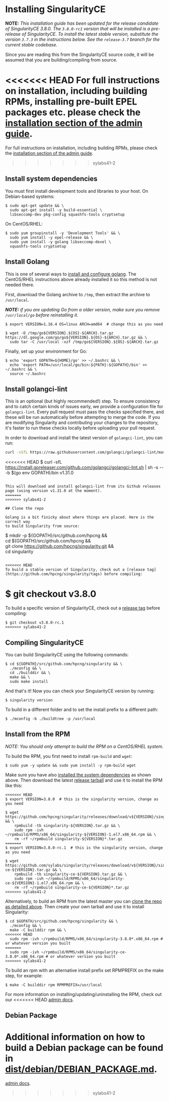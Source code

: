 # Installing SingularityCE

**NOTE:** *This installation guide has been updated for the release candidate of
SingularityCE 3.8.0. The `3.8.0-rc1` version that will be installed is a
pre-release of SingularityCE. To install the latest stable version,
substitute the version `3.7.3` in the instructions below. See the `release-3.7` branch for the current stable codebase.*

Since you are reading this from the SingularityCE source code, it will be assumed
that you are building/compiling from source.

<<<<<<< HEAD
For full instructions on installation, including building RPMs,
installing pre-built EPEL packages etc. please check the
[installation section of the admin guide](https://singularity.hpcng.org/admin-docs/master/installation.html).
=======
For full instructions on installation, including building RPMs, please check the [installation section of the admin guide](https://sylabs.io/guides/latest/admin-guide/).
>>>>>>> sylabs41-2

## Install system dependencies

You must first install development tools and libraries to your host.
On Debian-based systems:

```
$ sudo apt-get update && \
  sudo apt-get install -y build-essential \
  libseccomp-dev pkg-config squashfs-tools cryptsetup
```

On CentOS/RHEL:

```
$ sudo yum groupinstall -y 'Development Tools' && \
  sudo yum install -y epel-release && \
  sudo yum install -y golang libseccomp-devel \
  squashfs-tools cryptsetup
```

## Install Golang

This is one of several ways to [install and configure golang](https://golang.org/doc/install).
The CentOS/RHEL instructions above already installed it so this method is not needed there.

First, download the Golang archive to `/tmp`, then extract the archive to `/usr/local`.

_**NOTE:** if you are updating Go from a older version, make sure you remove `/usr/local/go` before
reinstalling it._

```
$ export VERSION=1.16.4 OS=linux ARCH=amd64  # change this as you need

$ wget -O /tmp/go${VERSION}.${OS}-${ARCH}.tar.gz https://dl.google.com/go/go${VERSION}.${OS}-${ARCH}.tar.gz && \
  sudo tar -C /usr/local -xzf /tmp/go${VERSION}.${OS}-${ARCH}.tar.gz
```

Finally, set up your environment for Go:

```
$ echo 'export GOPATH=${HOME}/go' >> ~/.bashrc && \
  echo 'export PATH=/usr/local/go/bin:${PATH}:${GOPATH}/bin' >> ~/.bashrc && \
  source ~/.bashrc
```

## Install golangci-lint

This is an optional (but highly recommended!) step. To ensure
consistency and to catch certain kinds of issues early, we provide a
configuration file for `golangci-lint`. Every pull request must pass the
checks specified there, and these will be run automatically before
attempting to merge the code. If you are modifying Singularity and
contributing your changes to the repository, it's faster to run these
checks locally before uploading your pull request.

In order to download and install the latest version of `golangci-lint`,
you can run:

```sh
curl -sSfL https://raw.githubusercontent.com/golangci/golangci-lint/master/install.sh | sh -s -- -b $(go env GOPATH)/bin
```
<<<<<<< HEAD
$ curl -sfL https://install.goreleaser.com/github.com/golangci/golangci-lint.sh |
  sh -s -- -b $(go env GOPATH)/bin v1.31.0
```

This will download and install golangci-lint from its Github releases
page (using version v1.31.0 at the moment).
=======
>>>>>>> sylabs41-2

## Clone the repo

Golang is a bit finicky about where things are placed. Here is the correct way
to build Singularity from source:

```
$ mkdir -p ${GOPATH}/src/github.com/hpcng && \
  cd ${GOPATH}/src/github.com/hpcng && \
  git clone https://github.com/hpcng/singularity.git && \
  cd singularity
```

<<<<<<< HEAD
To build a stable version of Singularity, check out a [release tag](https://github.com/hpcng/singularity/tags) before compiling:

```
$ git checkout v3.8.0
=======
To build a specific version of SingularityCE, check out a [release tag](https://github.com/sylabs/singularity/tags) before compiling:

```
$ git checkout v3.8.0-rc.1
>>>>>>> sylabs41-2
```

## Compiling SingularityCE

You can build SingularityCE using the following commands:

```
$ cd ${GOPATH}/src/github.com/hpcng/singularity && \
  ./mconfig && \
  cd ./builddir && \
  make && \
  sudo make install
```

And that's it! Now you can check your SingularityCE version by running:

```
$ singularity version
```
To build in a different folder and to set the install prefix to a different path:

```
$ ./mconfig -b ./buildtree -p /usr/local
```

## Install from the RPM

*NOTE: You should only attempt to build the RPM on a CentOS/RHEL system.*

To build the RPM, you first need to install `rpm-build` and `wget`:

```
$ sudo yum -y update && sudo yum install -y rpm-build wget
```

Make sure you have also 
[installed the system dependencies](#install-system-dependencies)
as shown above.  Then download the latest 
[release tarball](https://github.com/hpcng/singularity/releases)
and use it to install the RPM like this: 

```
<<<<<<< HEAD
$ export VERSION=3.8.0  # this is the singularity version, change as you need

$ wget https://github.com/hpcng/singularity/releases/download/v${VERSION}/singularity-${VERSION}.tar.gz && \
    rpmbuild -tb singularity-${VERSION}.tar.gz && \
    sudo rpm -ivh ~/rpmbuild/RPMS/x86_64/singularity-${VERSION}-1.el7.x86_64.rpm && \
    rm -rf ~/rpmbuild singularity-${VERSION}*.tar.gz
=======
$ export VERSION=3.8.0-rc.1  # this is the singularity version, change as you need

$ wget https://github.com/sylabs/singularity/releases/download/v${VERSION}/singularity-ce-${VERSION}.tar.gz && \
    rpmbuild -tb singularity-ce-${VERSION}.tar.gz && \
    sudo rpm -ivh ~/rpmbuild/RPMS/x86_64/singularity-ce-${VERSION}-1.el7.x86_64.rpm && \
    rm -rf ~/rpmbuild singularity-ce-${VERSION}*.tar.gz
>>>>>>> sylabs41-2
```

Alternatively, to build an RPM from the latest master you can 
[clone the repo as detailed above](#clone-the-repo).  Then create your own
tarball and use it to install Singularity:

```
$ cd $GOPATH/src/github.com/hpcng/singularity && \
  ./mconfig && \
  make -C builddir rpm && \
<<<<<<< HEAD
  sudo rpm -ivh ~/rpmbuild/RPMS/x86_64/singularity-3.8.0*.x86_64.rpm # or whatever version you built
=======
  sudo rpm -ivh ~/rpmbuild/RPMS/x86_64/singularity-ce-3.8.0*.x86_64.rpm # or whatever version you built
>>>>>>> sylabs41-2
```

To build an rpm with an alternative install prefix set RPMPREFIX on the
make step, for example:

```
$ make -C builddir rpm RPMPREFIX=/usr/local
```

For more information on installing/updating/uninstalling the RPM, check out our 
<<<<<<< HEAD
[admin docs](https://singularity.hpcng.org/admin-docs/master/admin_quickstart.html).

## Debian Package

Additional information on how to build a Debian package can be found in [dist/debian/DEBIAN_PACKAGE.md](dist/debian/DEBIAN_PACKAGE.md).
=======
[admin docs](https://www.sylabs.io/guides/3.7/admin-guide/admin_quickstart.html).
>>>>>>> sylabs41-2

